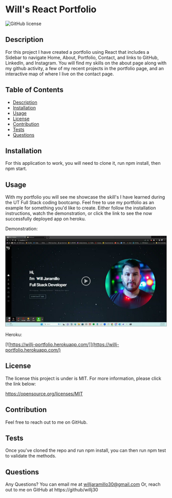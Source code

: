 # Will's React Portfolio
  
  ![GitHub license](https://img.shields.io/badge/license-MIT-blue.svg)
 

  ## Description
 For this project I have created a portfolio using React that includes a Sidebar to navigate Home, About, Portfolio, Contact, and links to GitHub, LinkedIn, and Instagram. You will find my skills on the about page along with my github activity, a few of my recent projects in the portfolio page, and an interactive map of where I live on the contact page. 
  
  ## Table of Contents
  * [Description](#description)
  * [Installation](#installation)
  * [Usage](#usage)
  * [License](#license)
  * [Contribution](#contribution)
  * [Tests](#tests)
  * [Questions](#questions)
  

  ## Installation
  For this application to work, you will need to clone it, run npm install, then npm start.
  
  ## Usage
  With my portfolio you will see me showcase the skill's I have learned during the UT Full Stack coding bootcamp. Feel free to use my portfolio as an example for something you'd like to create. Either follow the installation instructions, watch the demonstration, or click the link to see the now successfully deployed app on heroku.


Demonstration:

 [![Watch the video](./src/assets/images/recording-sc.png)](https://drive.google.com/file/d/1jEr7ZUEnOVocFgy42jzJyMIEHM2CYNND/view)


 Heroku:

 [![https://willj-portfolio.herokuapp.com/]](https://willj-portfolio.herokuapp.com/)

  ## License
  The license this project is under is MIT. For more information, please click the link below:

  https://opensource.org/licenses/MIT
  
  ## Contribution
  Feel free to reach out to me on GitHub.
  
  ## Tests
  Once you've cloned the repo and run npm install, you can then run npm test to validate the methods.
  
  ## Questions
  Any Questions? You can email me at willjaramillo30@gmail.com
  Or, reach out to me on GitHub at https://github/willj30

